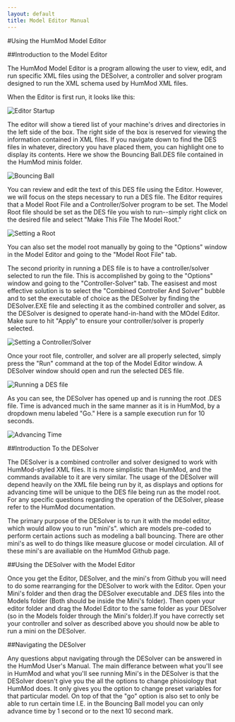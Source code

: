 ```yaml
---
layout: default
title: Model Editor Manual
---
```


#Using the HumMod Model Editor

##Introduction to the Model Editor

The HumMod Model Editor is a program allowing the user to view, edit, and run specific XML files using the DESolver, a controller and solver program designed to run the XML schema used by HumMod XML files.


When the Editor is first run, it looks like this:

![Editor Startup](https://github.com/HumMod/documentation/raw/gh-pages/images/editor/editor_beginning.jpg)


The editor will show a tiered list of your machine's drives and directories in the left side of the box. The right side of the box is reserved for viewing the information contained in XML files. If you navigate down to find the DES files in whatever, directory you have placed them, you can highlight one to display its contents. Here we show the Bouncing Ball.DES file contained in the HumMod minis folder.

![Bouncing Ball](https://github.com/HumMod/documentation/raw/gh-pages/images/editor/editor_xml.jpg)


You can review and edit the text of this DES file using the Editor. However, we will focus on the steps necessary to run a DES file. The Editor requires that a Model Root File and a Controller/Solver program to be set. The Model Root file should be set as the DES file you wish to run--simply right click on the desired file and select "Make This File The Model Root."

![Setting a Root](https://github.com/HumMod/documentation/raw/gh-pages/images/editor/editor_root.jpg)

You can also set the model root manually by going to the "Options" window in the Model Editor and going to the "Model Root File" tab.


The second priority in running a DES file is to have a controller/solver selected to run the file. This is accomplished by going to the "Options" window and going to the "Controller-Solver" tab. The easisest and most effective solution is to select the "Combined Controller And Solver" bubble and to set the executable of choice as the DESolver by finding the DESolver.EXE file and selecting it as the combined controller and solver, as the DESolver is designed to operate hand-in-hand with the MOdel Editor. Make sure to hit "Apply" to ensure your controller/solver is properly selected.

![Setting a Controller/Solver](https://github.com/HumMod/documentation/raw/gh-pages/images/editor/editor_controller-solver.jpg)


Once your root file, controller, and solver are all properly selected, simply press the "Run" command at the top of the Model Editor window. A DESolver window should open and run the selected DES file.

![Running a DES file](https://github.com/HumMod/documentation/raw/gh-pages/images/editor/editor_execution.jpg)

As you can see, the DESolver has opened up and is running the root .DES file. Time is advanced much in the same manner as it is in HumMod, by a dropdown menu labeled "Go." Here is a sample execution run for 10 seconds.

![Advancing Time](https://github.com/HumMod/documentation/raw/gh-pages/images/editor/editor_bouncing.jpg)


##Introduction To the DESolver

The DESolver is a combined controller and solver designed to work with HumMod-styled XML files. It is more simplistic than HumMod, and the commands available to it are very similar. The usage of the DESolver will depend heavily on the XML file being run by it, as displays and options for advancing time will be unique to the DES file being run as the model root. For any specific questions regarding the operation of the DESolver, please refer to the HumMod documentation. 

The primary purpose of the DESolver is to run it with the model editor, which would allow you to run "mini's". which are models pre-coded to perform certain actions such as modeling a ball bouncing. There are other mini's as well to do things like measure glucose or model circulation. All of these mini's are availiable on the HumMod Github page.

##Using the DESolver with the Model Editor

Once you get the Editor, DESolver, and the mini's from Github you will need to do some rearranging for the DESolver to work with the Editor. Open your Mini's folder and then drag the DESolver executable and .DES files into the Models folder (Both should be inside the Mini's folder). Then open your editor folder and drag the Model Editor to the same folder as your DESolver (so in the Models folder through the Mini's folder).If you have correctly set your controller and solver as described above you should now be able to run a mini on the DESolver.

##Navigating the DESolver

Any questions abput navigating through the DESolver can be answered in the HumMod User's Manual. The main differance between what you'll see in HumMod and what you'll see running Mini's in the DESolver is that the DESolver doesn't give you the all the options to change phiosiology that HumMod does. It only gives you the option to change preset variables for that particular model. On top of that the "go" option is also set to only be able to run certain time I.E. in the Bouncing Ball model you can only advance time by 1 second or to the next 10 second mark.
